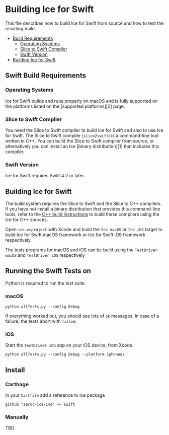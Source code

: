 # Building Ice for Swift

This file describes how to build Ice for Swift from source and how to test the
resulting build.

* [Build Requirements](#build-requirements)
  * [Operating Systems](#operating-systems)
  * [Slice to Swift Compiler](#slice-to-swift-compiler)
  * [Swift Version](#swift-version)
* [Building Ice for Swift](#building-ice-for-swift)

## Swift Build Requirements

### Operating Systems

Ice for Swift builds and runs properly on macOS  and is fully supported on
the platforms listed on the [supported platforms][2] page.

### Slice to Swift Compiler

You need the Slice to Swift compiler to build Ice for Swift and also to use
Ice for Swift. The Slice to Swift compiler (`slice2swift`) is a command-line tool
written in C++. You can build the Slice to Swift compiler from source, or
alternatively you can install an Ice [binary distribution][1] that includes
this compiler.

### Swift Version

Ice for Swift requires Swift 4.2 or later.

## Building Ice for Swift

The build system requires the Slice to Swift and the Slice to C++
compilers. If you have not install a binary distribution that provides
this command-line tools, refer to the [C++ build instructions](../cpp/README.md)
to build these compilers using the Ice for C++ sources.

Open `ice.xcproject` with Xcode and build the `Ice macOS` or `Ice iOS` target
to build Ice for Swift macOS framework or Ice for Swift iOS framework respectively.

The tests programs for macOS and iOS can be build using the `TestDriver macOS` and
`TestDriver iOS` respectively

## Running the Swift Tests on

Python is required to run the test suite.

### macOS

```
python allTests.py --config Debug
```

If everything worked out, you should see lots of `ok` messages. In case of a
failure, the tests abort with `failed`.

### iOS

Start the `TestDriver iOS` app on your iOS device, from Xcode.

```
python allTests.py --config Debug --platform iphoneos
```

## Install

### Carthage

In your `Cartfile` add a reference to Ice package
```
github "zeroc-ice/ice" ~> swift
```

### Manually

TBD

